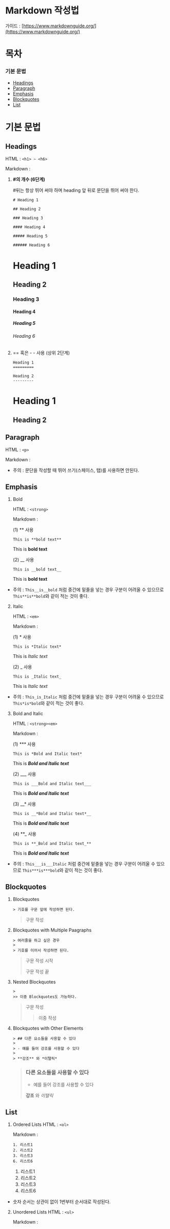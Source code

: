 # Markdown 작성법

가이드 : [https://www.markdownguide.org/](https://www.markdownguide.org/)

# 목차

### 기본 문법

- [Headings](#headings)
- [Paragraph](#paragraph)
- [Emphasis](#emphasis)
- [Blockquotes](#blockquotes)
- [List](#list)

# 기본 문법

## Headings

HTML : ``` <h1> ~ <h6> ```

Markdown : 

1. **#의 개수 (6단계)**
    
    #뒤는 항상 뛰어 써야 하며 heading 앞 뒤로 문단을 뛰어 써야 한다.
    
    ```
    # Heading 1
    
    ## Heading 2
    
    ### Heading 3
    
    #### Heading 4
    
    ##### Heading 5
    
    ###### Heading 6
    ```
    
    # Heading 1
    
    ## Heading 2
    
    ### Heading 3
    
    #### Heading 4
    
    ##### Heading 5
    
    ###### Heading 6
    

2. == 혹은 - - 사용 (상위 2단계)
    ```
    Heading 1
    =========
    
    Heading 2
    ---------
    ```
    Heading 1
    =========
    
    Heading 2
    ---------
    

## Paragraph

HTML : ``` <p> ```

Markdown : 

* 주의 : 문단을 작성할 때 뛰어 쓰기(스페이스, 탭)를 사용하면 안된다.

## Emphasis

1. Bold
   
   HTML : ```<strong>```

   Markdown :

   (1) ** 사용
   ```
   This is **bold text**
   ```
   This is **bold text**

   (2) __ 사용
    ```
   This is __bold text__
   ```
   This is __bold text__
   

* 주의 : ```This__is__bold``` 처럼 중간에 밑줄을 넣는 경우 구분이 어려울 수 있으므로 ```This**is**bold```와 같이 적는 것이 좋다.
  
2. Italic

   HTML : ```<em>```

   Markdown :

   (1) * 사용
   ```
   This is *Italic text*
   ```
   This is *Italic text*

   (2) _ 사용
    ```
   This is _Italic text_
   ```
   This is _Italic text_
   
* 주의 : ```This_is_Italic``` 처럼 중간에 밑줄을 넣는 경우 구분이 어려울 수 있으므로 ```This*is*bold```와 같이 적는 것이 좋다.

3. Bold and Italic

   HTML : ```<strong><em>```

   Markdown :

   (1) *** 사용
   ```
   This is *Bold and Italic text*
   ```
   This is ***Bold and Italic text***

   (2) ___ 사용
    ```
   This is ___Bold and Italic text___
   ```
   This is ___Bold and Italic text___

   (3) __* 사용
   ```
   This is __*Bold and Italic text*__
   ```
   This is __*Bold and Italic text*__

   (4) **_ 사용
   ```
   This is **_Bold and Italic text_**
   ```
   This is **_Bold and Italic text_**
   
* 주의 : ```This___is___Italic``` 처럼 중간에 밑줄을 넣는 경우 구분이 어려울 수 있으므로 ```This***is***bold```와 같이 적는 것이 좋다.

## Blockquotes

1. Blockquotes
   ```
   > 기호를 구문 앞에 작성하면 된다.
   ```
   > 구문 작성

2. Blockquotes with Multiple Paagraphs
   ```
   > 여러줄을 하고 싶은 경우
   >
   > 기호를 이어서 작성하면 된다.
   ```
   > 구문 작성 시작
   >
   > 구문 작성 끝
   
3. Nested Blockquotes
   ```
   >
   >> 이중 Blockquotes도 가능하다.
   ```
   > 구문 작성
   >> 이중 작성

4. Blockquotes with Other Elements
   ```
   > ## 다른 요소들을 사용할 수 있다
   >
   > - 예를 들어 강조를 사용할 수 있다
   >
   > **강조** 와 *이탤릭*
   ```
   > ### 다른 요소들을 사용할 수 있다
   >
   > - 예를 들어 강조를 사용할 수 있다
   >   
   > **강조** 와 *이탤릭*
   
## List 

1. Ordered Lists
   HTML : ```<ol>```

   Markdown :
   ```
   1. 리스트1
   2. 리스트2
   3. 리스트3
   6. 리스트6
   ```

   1. 리스트1
   2. 리스트2
   3. 리스트3
   6. 리스트6
* 숫자 순서는 상관이 없이 1번부터 순서대로 작성된다.

2. Unordered Lists
   HTML : ```<ul>```

   Markdown :
   
   
